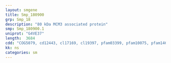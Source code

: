 ```yaml
---
layout: smgene
title: Smp_180900
grp: Smp_18
description: "80 kDa MCM3 associated protein"
smp: Smp_180900.1
uniprot: "G4VE37"
length:  3684
cdd: "COG5079, cd12443, cl17169, cl19397, pfam03399, pfam10075, pfam14605"
kk: ns
categories: sm
---
```

